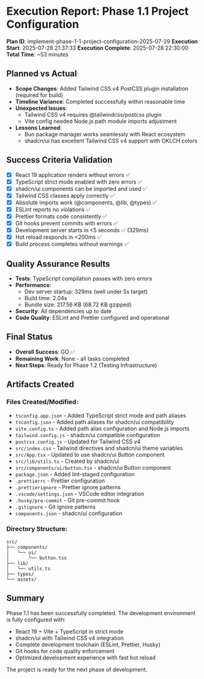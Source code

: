 # Execution Report: Phase 1.1 Project Configuration

**Plan ID**: implement-phase-1-1-project-configuration-2025-07-29
**Execution Start**: 2025-07-28 21:37:33
**Execution Complete**: 2025-07-28 22:30:00
**Total Time**: ~53 minutes

## Planned vs Actual

- **Scope Changes**: Added Tailwind CSS v4 PostCSS plugin installation (required for build)
- **Timeline Variance**: Completed successfully within reasonable time
- **Unexpected Issues**:
  - Tailwind CSS v4 requires @tailwindcss/postcss plugin
  - Vite config needed Node.js path module imports adjustment
- **Lessons Learned**:
  - Bun package manager works seamlessly with React ecosystem
  - shadcn/ui has excellent Tailwind CSS v4 support with OKLCH colors

## Success Criteria Validation

- [x] React 19 application renders without errors ✅
- [x] TypeScript strict mode enabled with zero errors ✅
- [x] shadcn/ui components can be imported and used ✅
- [x] Tailwind CSS classes apply correctly ✅
- [x] Absolute imports work (@components, @lib, @types) ✅
- [x] ESLint reports no violations ✅
- [x] Prettier formats code consistently ✅
- [x] Git hooks prevent commits with errors ✅
- [x] Development server starts in <5 seconds ✅ (329ms)
- [x] Hot reload responds in <200ms ✅
- [x] Build process completes without warnings ✅

## Quality Assurance Results

- **Tests**: TypeScript compilation passes with zero errors
- **Performance**:
  - Dev server startup: 329ms (well under 5s target)
  - Build time: 2.04s
  - Bundle size: 217.56 KB (68.72 KB gzipped)
- **Security**: All dependencies up to date
- **Code Quality**: ESLint and Prettier configured and operational

## Final Status

- **Overall Success**: GO ✅
- **Remaining Work**: None - all tasks completed
- **Next Steps**: Ready for Phase 1.2 (Testing Infrastructure)

## Artifacts Created

### Files Created/Modified:

- `tsconfig.app.json` - Added TypeScript strict mode and path aliases
- `tsconfig.json` - Added path aliases for shadcn/ui compatibility
- `vite.config.ts` - Added path alias configuration and Node.js imports
- `tailwind.config.js` - shadcn/ui compatible configuration
- `postcss.config.js` - Updated for Tailwind CSS v4
- `src/index.css` - Tailwind directives and shadcn/ui theme variables
- `src/App.tsx` - Updated to use shadcn/ui Button component
- `src/lib/utils.ts` - Created by shadcn/ui
- `src/components/ui/button.tsx` - shadcn/ui Button component
- `package.json` - Added lint-staged configuration
- `.prettierrc` - Prettier configuration
- `.prettierignore` - Prettier ignore patterns
- `.vscode/settings.json` - VSCode editor integration
- `.husky/pre-commit` - Git pre-commit hook
- `.gitignore` - Git ignore patterns
- `components.json` - shadcn/ui configuration

### Directory Structure:

```
src/
├── components/
│   └── ui/
│       └── button.tsx
├── lib/
│   └── utils.ts
├── types/
└── assets/
```

## Summary

Phase 1.1 has been successfully completed. The development environment is fully configured with:

- React 19 + Vite + TypeScript in strict mode
- shadcn/ui with Tailwind CSS v4 integration
- Complete development toolchain (ESLint, Prettier, Husky)
- Git hooks for code quality enforcement
- Optimized development experience with fast hot reload

The project is ready for the next phase of development.

